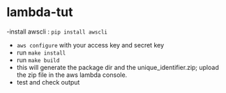 # lambda-tut

-install awscli : `pip install awscli`
- `aws configure` with your access key and secret key
- run `make install`
- run `make build`
- this will generate the package dir and the unique_identifier.zip; upload the zip file in the aws lambda console.
- test and check output 